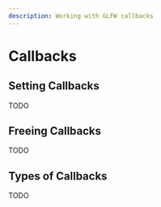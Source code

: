 ```yaml
---
description: Working with GLFW callbacks
---
```


# Callbacks

## Setting Callbacks

TODO

## Freeing Callbacks

TODO

## Types of Callbacks

TODO

